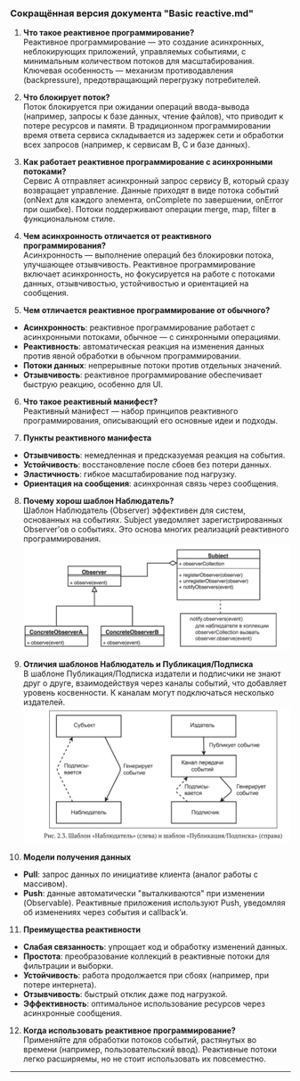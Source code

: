 ### Сокращённая версия документа "Basic reactive.md"

1) **Что такое реактивное программирование?**  
   Реактивное программирование — это создание асинхронных, неблокирующих приложений, управляемых событиями, с минимальным количеством
   потоков для масштабирования. Ключевая особенность — механизм противодавления (backpressure), предотвращающий перегрузку потребителей.

2) **Что блокирует поток?**  
   Поток блокируется при ожидании операций ввода-вывода (например, запросы к базе данных, чтение файлов), что приводит к потере ресурсов и
   памяти. В традиционном программировании время ответа сервиса складывается из задержек сети и обработки всех запросов (например, к
   сервисам B, C и базе данных).

3) **Как работает реактивное программирование с асинхронными потоками?**  
   Сервис A отправляет асинхронный запрос сервису B, который сразу возвращает управление. Данные приходят в виде потока событий (onNext для
   каждого элемента, onComplete по завершении, onError при ошибке). Потоки поддерживают операции merge, map, filter в функциональном стиле.

4) **Чем асинхронность отличается от реактивного программирования?**  
   Асинхронность — выполнение операций без блокировки потока, улучшающее отзывчивость. Реактивное программирование включает асинхронность,
   но фокусируется на работе с потоками данных, отзывчивостью, устойчивостью и ориентацией на сообщения.

5) **Чем отличается реактивное программирование от обычного?**

- **Асинхронность**: реактивное программирование работает с асинхронными потоками, обычное — с синхронными операциями.
- **Реактивность**: автоматическая реакция на изменения данных против явной обработки в обычном программировании.
- **Потоки данных**: непрерывные потоки против отдельных значений.
- **Отзывчивость**: реактивное программирование обеспечивает быструю реакцию, особенно для UI.

6) **Что такое реактивный манифест?**  
   Реактивный манифест — набор принципов реактивного программирования, описывающий его основные идеи и подходы.

7) **Пункты реактивного манифеста**

- **Отзывчивость**: немедленная и предсказуемая реакция на события.
- **Устойчивость**: восстановление после сбоев без потери данных.
- **Эластичность**: гибкое масштабирование под нагрузку.
- **Ориентация на сообщения**: асинхронная связь через сообщения.

8) **Почему хорош шаблон Наблюдатель?**  
   Шаблон Наблюдатель (Observer) эффективен для систем, основанных на событиях. Subject уведомляет зарегистрированных Observer’ов о
   событиях. Это основа многих реализаций реактивного программирования.
   ![img.png](image/img_3.png)

9) **Отличия шаблонов Наблюдатель и Публикация/Подписка**  
   В шаблоне Публикация/Подписка издатели и подписчики не знают друг о друге, взаимодействуя через каналы событий, что добавляет уровень
   косвенности. К каналам могут подключаться несколько издателей.
   ![img_1.png](image/img_1.png)

10) **Модели получения данных**

- **Pull**: запрос данных по инициативе клиента (аналог работы с массивом).
- **Push**: данные автоматически "выталкиваются" при изменении (Observable). Реактивные приложения используют Push, уведомляя об изменениях
  через события и callback’и.

11) **Преимущества реактивности**

- **Слабая связанность**: упрощает код и обработку изменений данных.
- **Простота**: преобразование коллекций в реактивные потоки для фильтрации и выборки.
- **Устойчивость**: работа продолжается при сбоях (например, при потере интернета).
- **Отзывчивость**: быстрый отклик даже под нагрузкой.
- **Эффективность**: оптимальное использование ресурсов через асинхронные сообщения.

12) **Когда использовать реактивное программирование?**  
    Применяйте для обработки потоков событий, растянутых во времени (например, пользовательский ввод). Реактивные потоки легко расширяемы,
    но не стоит использовать их повсеместно.

----------------------------------------------------------------------------------------------------------------